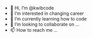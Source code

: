 - 👋 Hi, I’m @kwibcode
- 👀 I’m interested in changing career 
- 🌱 I’m currently learning how to code
- 💞️ I’m looking to collaborate on ...
- 📫 How to reach me ...

<!---
kwibcode/kwibcode is a ✨ special ✨ repository because its `README.md` (this file) appears on your GitHub profile.
You can click the Preview link to take a look at your changes.
--->

